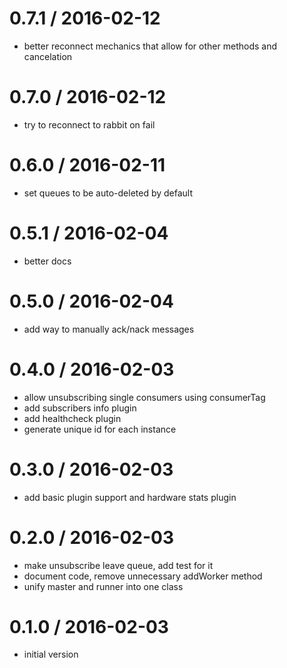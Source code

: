 
0.7.1 / 2016-02-12
==================

  * better reconnect mechanics that allow for other methods and cancelation

0.7.0 / 2016-02-12
==================

  * try to reconnect to rabbit on fail

0.6.0 / 2016-02-11
==================

  * set queues to be auto-deleted by default

0.5.1 / 2016-02-04
==================

  * better docs

0.5.0 / 2016-02-04
==================

  * add way to manually ack/nack messages

0.4.0 / 2016-02-03
==================

  * allow unsubscribing single consumers using consumerTag
  * add subscribers info plugin
  * add healthcheck plugin
  * generate unique id for each instance

0.3.0 / 2016-02-03
==================

  * add basic plugin support and hardware stats plugin

0.2.0 / 2016-02-03
==================

  * make unsubscribe leave queue, add test for it
  * document code, remove unnecessary addWorker method
  * unify master and runner into one class

0.1.0 / 2016-02-03
==================
  * initial version
